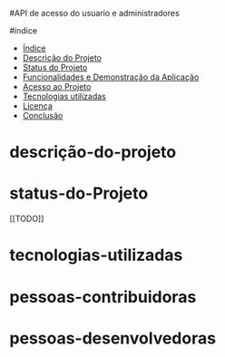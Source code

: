 #API de acesso do usuario e administradores



#índice
* [Índice](#índice)
* [Descrição do Projeto](#descrição-do-projeto)
* [Status do Projeto](#status-do-Projeto)
* [Funcionalidades e Demonstração da Aplicação](#funcionalidades-e-demonstração-da-aplicação)
* [Acesso ao Projeto](#acesso-ao-projeto)
* [Tecnologias utilizadas](#tecnologias-utilizadas)
* [Licença](#licença)
* [Conclusão](#conclusão)

# descrição-do-projeto

# status-do-Projeto

[[TODO]]
# tecnologias-utilizadas
# pessoas-contribuidoras
# pessoas-desenvolvedoras
